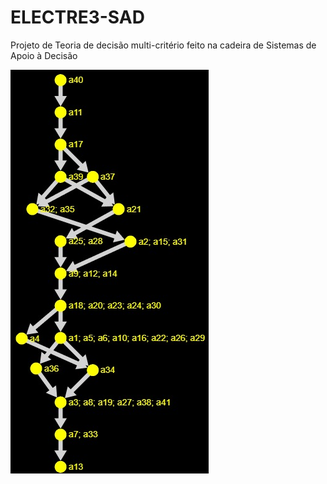# ELECTRE3-SAD

Projeto de Teoria de decisão multi-critério feito na cadeira de Sistemas de Apoio à Decisão

![](Screenshot_3.png)
